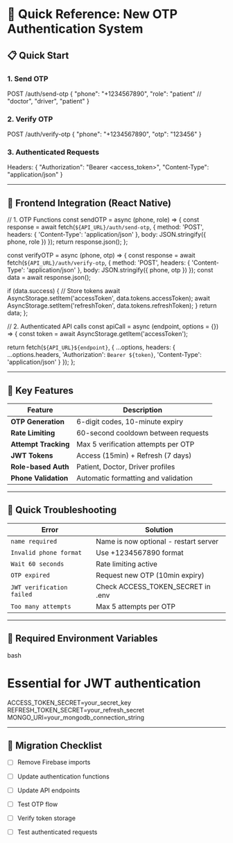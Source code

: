 # 🚀 Quick Reference: New OTP Authentication System

## 📋 Quick Start

### 1. Send OTP
POST /auth/send-otp
{
  "phone": "+1234567890",
  "role": "patient" // "doctor", "driver", "patient"
}


### 2. Verify OTP
POST /auth/verify-otp
{
  "phone": "+1234567890",
  "otp": "123456"
}


### 3. Authenticated Requests
Headers: {
  "Authorization": "Bearer <access_token>",
  "Content-Type": "application/json"
}


---

## 🔧 Frontend Integration (React Native)

// 1. OTP Functions
const sendOTP = async (phone, role) => {
  const response = await fetch(`${API_URL}/auth/send-otp`, {
    method: 'POST',
    headers: { 'Content-Type': 'application/json' },
    body: JSON.stringify({ phone, role })
  });
  return response.json();
};

const verifyOTP = async (phone, otp) => {
  const response = await fetch(`${API_URL}/auth/verify-otp`, {
    method: 'POST',
    headers: { 'Content-Type': 'application/json' },
    body: JSON.stringify({ phone, otp })
  });
  const data = await response.json();
  
  if (data.success) {
    // Store tokens
    await AsyncStorage.setItem('accessToken', data.tokens.accessToken);
    await AsyncStorage.setItem('refreshToken', data.tokens.refreshToken);
  }
  return data;
};

// 2. Authenticated API calls
const apiCall = async (endpoint, options = {}) => {
  const token = await AsyncStorage.getItem('accessToken');
  
  return fetch(`${API_URL}${endpoint}`, {
    ...options,
    headers: {
      ...options.headers,
      'Authorization': `Bearer ${token}`,
      'Content-Type': 'application/json'
    }
  });
};


---

## 🔑 Key Features

| Feature | Description |
|---------|-------------|
| **OTP Generation** | 6-digit codes, 10-minute expiry |
| **Rate Limiting** | 60-second cooldown between requests |
| **Attempt Tracking** | Max 5 verification attempts per OTP |
| **JWT Tokens** | Access (15min) + Refresh (7 days) |
| **Role-based Auth** | Patient, Doctor, Driver profiles |
| **Phone Validation** | Automatic formatting and validation |

---

## 🐛 Quick Troubleshooting

| Error | Solution |
|-------|----------|
| `name required` | Name is now optional - restart server |
| `Invalid phone format` | Use +1234567890 format |
| `Wait 60 seconds` | Rate limiting active |
| `OTP expired` | Request new OTP (10min expiry) |
| `JWT verification failed` | Check ACCESS_TOKEN_SECRET in .env |
| `Too many attempts` | Max 5 attempts per OTP |

---

## 📝 Required Environment Variables

bash
# Essential for JWT authentication
ACCESS_TOKEN_SECRET=your_secret_key
REFRESH_TOKEN_SECRET=your_refresh_secret
MONGO_URI=your_mongodb_connection_string


---

## 🔄 Migration Checklist

- [ ] Remove Firebase imports
- [ ] Update authentication functions
- [ ] Update API endpoints
- [ ] Test OTP flow
- [ ] Verify token storage
- [ ] Test authenticated requests

